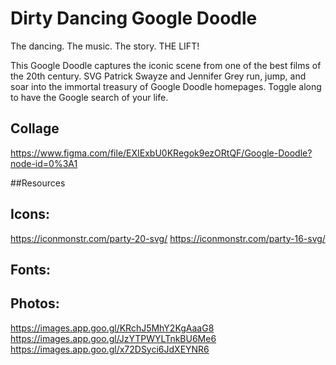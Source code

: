 # Dirty Dancing Google Doodle
The dancing.
The music.
The story.
THE LIFT!

This Google Doodle captures the iconic scene from one of the best films of the 20th century. SVG Patrick Swayze and Jennifer Grey run, jump, and soar into the immortal treasury of Google Doodle homepages. Toggle along to have the Google search of your life.

## Collage
https://www.figma.com/file/EXIExbU0KRegok9ezORtQF/Google-Doodle?node-id=0%3A1

##Resources

## Icons:
https://iconmonstr.com/party-20-svg/
https://iconmonstr.com/party-16-svg/

## Fonts:
<link href="https://fonts.googleapis.com/css?family=Asap+Condensed|Yellowtail&display=swap" rel="stylesheet">

## Photos:
https://images.app.goo.gl/KRchJ5MhY2KgAaaG8
https://images.app.goo.gl/JzYTPWYLTnkBU6Me6
https://images.app.goo.gl/x72DSyci6JdXEYNR6
